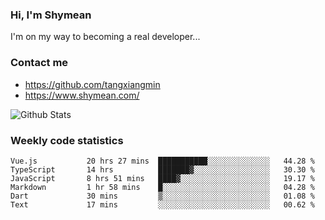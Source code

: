 ### Hi, I'm Shymean

I'm on my way to becoming a real developer...

### Contact me

- <https://github.com/tangxiangmin>
- <https://www.shymean.com/>

![Github Stats](https://github-readme-stats.vercel.app/api?username=tangxiangmin&show_icons=true&theme=dark)


###  Weekly code statistics

<!--START_SECTION:waka-->

```text
Vue.js           20 hrs 27 mins  ███████████░░░░░░░░░░░░░░   44.28 %
TypeScript       14 hrs          ███████▓░░░░░░░░░░░░░░░░░   30.30 %
JavaScript       8 hrs 51 mins   ████▓░░░░░░░░░░░░░░░░░░░░   19.17 %
Markdown         1 hr 58 mins    █░░░░░░░░░░░░░░░░░░░░░░░░   04.28 %
Dart             30 mins         ▒░░░░░░░░░░░░░░░░░░░░░░░░   01.08 %
Text             17 mins         ░░░░░░░░░░░░░░░░░░░░░░░░░   00.62 %
```

<!--END_SECTION:waka-->